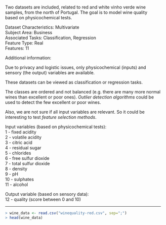 Two datasets are included, related to red and white vinho verde wine samples, from the north of Portugal. The goal is to model wine quality based on physicochemical tests.

Dataset Characteristics: Multivariate  
Subject Area: Business  
Associated Tasks: Classification, Regression  
Feature Type: Real  
Features: 11  

Additional information:

Due to privacy and logistic issues, only physicochemical (inputs) and sensory (the output) variables are available.

These datasets can be viewed as classification or regression tasks.

The classes are ordered and not balanced (e.g. there are many more normal wines than excellent or poor ones). *Outlier detection algorithms* could be used to detect the few excellent or poor wines.

Also, we are not sure if all input variables are relevant. So it could be interesting to test *feature selection methods*.

Input variables (based on physicochemical tests):  
1 - fixed acidity  
2 - volatile acidity  
3 - citric acid  
4 - residual sugar  
5 - chlorides  
6 - free sulfur dioxide  
7 - total sulfur dioxide  
8 - density  
9 - pH  
10 - sulphates  
11 - alcohol  

Output variable (based on sensory data):  
12 - quality (score between 0 and 10)

---

```R
> wine_data <- read.csv("winequality-red.csv", sep=";")
> head(wine_data)
```

